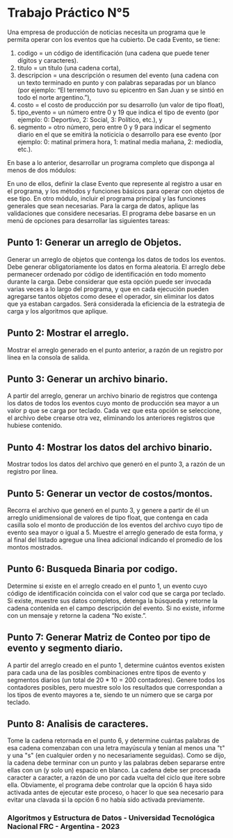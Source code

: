 # Trabajo Práctico N°5
Una empresa de producción de noticias necesita un programa que le permita operar con los eventos que ha cubierto. 
De cada Evento, se tiene:

1. codigo = un código de identificación (una cadena que puede tener dígitos y caracteres).
2. titulo = un título (una cadena corta), 
3. descripcion = una descripción o resumen del evento (una cadena con un texto terminado en punto y con palabras separadas por un blanco (por ejemplo: “El terremoto tuvo su epicentro en San Juan y se sintió en todo el norte argentino.”), 
4. costo = el costo de producción por su desarrollo (un valor de tipo float), 
5. tipo_evento = un número entre 0 y 19 que indica el tipo de evento (por ejemplo: 0: Deportivo, 2: Social, 3: Político, etc.), y 
6. segmento = otro número, pero entre 0 y 9 para indicar el segmento diario en el que se emitirá la noticicia o desarrollo para ese evento (por ejemplo: 0: matinal primera hora, 1: matinal media mañana, 2: mediodía, etc.).

En base a lo anterior, desarrollar un programa completo que disponga al menos de dos módulos:

En uno de ellos, definir la clase Evento que represente al registro a usar en el programa, y los métodos y funciones básicos para operar con objetos de ese tipo.
En otro módulo, incluir el programa principal y las funciones generales que sean necesarias. Para la carga de datos, aplique las validaciones que considere necesarias.
El programa debe basarse en un menú de opciones para desarrollar las siguientes tareas:

## Punto 1: Generar un arreglo de Objetos.
Generar un arreglo de objetos que contenga los datos de todos los eventos. Debe generar obligatoriamente los datos en forma aleatoria. El arreglo debe permanecer ordenado por código de identificación en todo momento durante la carga. Debe considerar que esta opción puede ser invocada varias veces a lo largo del programa, y que en cada ejecución pueden agregarse tantos objetos como desee el operador, sin eliminar los datos que ya estaban cargados. Será considerada la eficiencia de la estrategia de carga y los algoritmos que aplique.

## Punto 2: Mostrar el arreglo.
Mostrar el arreglo generado en el punto anterior, a razón de un registro por línea en la consola de salida.

## Punto 3: Generar un archivo binario.
A partir del arreglo, generar un archivo binario de registros que contenga los datos de todos los eventos cuyo monto de producción sea mayor a un valor p que se carga por teclado. Cada vez que esta opción se seleccione, el archivo debe crearse otra vez, eliminando los anteriores registros que hubiese contenido.

## Punto 4: Mostrar los datos del archivo binario.
Mostrar todos los datos del archivo que generó en el punto 3, a razón de un registro por línea.

## Punto 5: Generar un vector de costos/montos.
Recorra el archivo que generó en el punto 3, y genere a partir de él un arreglo unidimensional de valores de tipo float, que contenga en cada casilla solo el monto de producción de los eventos del archivo cuyo tipo de evento sea mayor o igual a 5. Muestre el arreglo generado de esta forma, y al final del listado agregue una línea adicional indicando el promedio de los montos mostrados.

## Punto 6: Busqueda Binaria por codigo.
Determine si existe en el arreglo creado en el punto 1, un evento cuyo código de identificación coincida con el valor cod que se carga por teclado. Si existe, muestre sus datos completos, detenga la búsqueda y retorne la cadena contenida en el campo descripción del evento. Si no existe, informe con un mensaje y retorne la cadena “No existe.”.

## Punto 7: Generar Matriz de Conteo por tipo de evento y segmento diario.
A partir del arreglo creado en el punto 1, determine cuántos eventos existen para cada una de las posibles combinaciones entre tipos de evento y segmentos diarios (un total de 20 * 10 = 200 contadores). Genere todos los contadores posibles, pero muestre solo los resultados que correspondan a los tipos de evento mayores a te, siendo te un número que se carga por teclado.

## Punto 8: Analisis de caracteres.
Tome la cadena retornada en el punto 6, y determine cuántas palabras de esa cadena comenzaban con una letra mayúscula y tenían al menos una "t" y una "s" (en cualquier orden y no necesariamente seguidas).  Como se dijo, la cadena debe terminar con un punto y las palabras deben separarse entre ellas con un (y solo un) espacio en blanco. La cadena debe ser procesada caracter a caracter, a razón de uno por cada vuelta del ciclo que itere sobre ella. Obviamente, el programa debe controlar que la opción 6 haya sido activada antes de ejecutar este proceso, o hacer lo que sea necesario para evitar una clavada si la opción 6 no había sido activada previamente.

### Algoritmos y Estructura de Datos - Universidad Tecnológica Nacional FRC - Argentina - 2023
